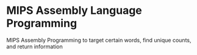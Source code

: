 # MIPS Assembly Language Programming

MIPS Assembly Programming to target certain words, find unique counts, and return information
